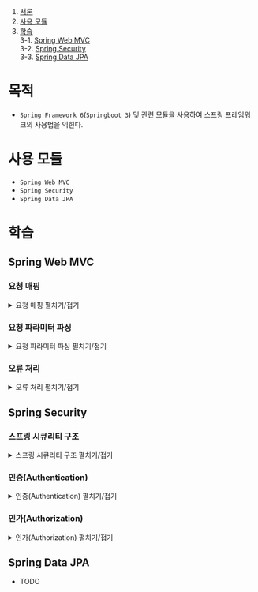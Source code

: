 1. [서론](#서론)
2. [사용 모듈](#사용-모듈)
3. [학습](#학습)  
  3-1. [Spring Web MVC](#Spring-Web-MVC)  
  3-2. [Spring Security](#Spring-Security)  
  3-3. [Spring Data JPA](#Spring-Data-JPA)  

# 목적
* `Spring Framework 6`(`Springboot 3`) 및 관련 모듈을 사용하여 스프링 프레임워크의 사용법을 익힌다.

# 사용 모듈
* `Spring Web MVC`
* `Spring Security`
* `Spring Data JPA`

# 학습
## Spring Web MVC
### 요청 매핑
<details>
<summary>요청 매핑 펼치기/접기</summary>

* TODO
</details>

### 요청 파라미터 파싱
<details>
<summary>요청 파라미터 파싱 펼치기/접기</summary>

* TODO
</details>

### 오류 처리
<details>
<summary>오류 처리 펼치기/접기</summary>

* TODO

</details>

## Spring Security
### 스프링 시큐리티 구조
<details>
<summary>스프링 시큐리티 구조 펼치기/접기</summary>
  <p align="center">
    <img width="400" src="https://user-images.githubusercontent.com/48673909/208333830-26cb6bbb-e220-450f-8f79-e08b8995e8f3.png" alt="filterchainproxy">
  </p>
  
  * 위 그림은 스프링 시큐리티의 구조를 간단히 나타낸 것이다.
  * `HTTP` 요청이 발생하게 되면 서블릿 컨테이너(톰캣, 언더토 등)는 `HttpServletRequest`의 구현체로 변환한 뒤 등록된 필터를 통해 최종적으로 서블릿(스프링의 `DispatcherServlet`)에 전달하게 된다.
  * 스프링 시큐리티는 서블릿에 도달하기 전, 필터를 등록하여 일괄적으로 요청에 대한 인증/인가 처리를 하게 된다.
  * 일반적으로 스프링 애플리케이션은 서블릿 컨텍스트가 구성된 후에 생성되기 때문에 스프링이 생성된기 전, 서블릿 필터에서 스프링 애플리케이션을 호출할 수 없다.
  * 따라서 스프링 애플리케이션을 참조하는 서블릿 필터를 등록하기 위해서는 `DelegatingFilterProxy`라는 것을 사용하게 된다.
  * 시큐리티 필터 목록은 [여기](https://docs.spring.io/spring-security/reference/servlet/architecture.html#servlet-security-filters)를 참고한다.
</details>

### 인증(Authentication)
<details>
<summary>인증(Authentication) 펼치기/접기</summary>

* 인증이란, 접근하는 사람이 식별 가능한지 판단하기 위해 사용하는 것이다.
</details>

### 인가(Authorization)
<details>
<summary>인가(Authorization) 펼치기/접기</summary>

* 인가란, 접근하는 인증 식별자가 해당 리소스에 대한 권한을 가지고 있는지 확인하는 절차이다.
</details>

## Spring Data JPA
* TODO
